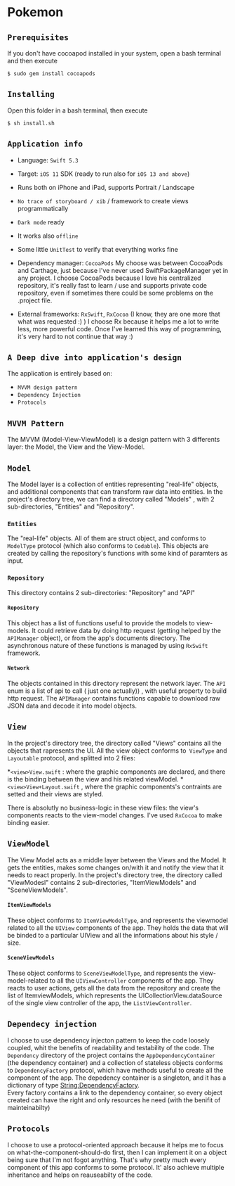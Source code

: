 # Pokemon

## `Prerequisites`

If you don't have cocoapod installed in your system, open a bash terminal and then execute
```
$ sudo gem install cocoapods
```

## `Installing`

Open this folder in a bash terminal, then execute
```
$ sh install.sh
```

##  `Application info`

* Language: `Swift 5.3`
* Target: `iOS 11` SDK (ready to run also for `iOS 13 and above`)
* Runs both on iPhone and iPad, supports Portrait / Landscape
* `No trace of storyboard / xib` / framework to create views programmatically
* `Dark mode` ready
* It works also `offline`
* Some little `UnitTest` to verify that everything works fine

* Dependency manager: `CocoaPods`
My choose was between CocoaPods and Carthage, just because I've never used SwiftPackageManager yet in any project.
I choose CocoaPods because I love his centralized repository, it's really fast to learn / use and supports private code repository, even if sometimes there could be some problems on the .project file.

* External frameworks: `RxSwift`, `RxCocoa` (I know, they are one more that what was requested :) )
I choose Rx because it helps me a lot to write less, more powerful code. Once I've learned this way of programming, it's very hard to not continue that way :)



## `A Deep dive into application's design`

The application is entirely based on:

* `MVVM design pattern`
* `Dependency Injection` 
* `Protocols`


## `MVVM Pattern`

The MVVM (Model-View-ViewModel) is a design pattern with 3 differents layer: the Model, the View and the View-Model.

## `Model`

The Model layer is a collection of entities representing "real-life" objects, and additional components that can transform raw data into entities.
In the project's directory tree, we can find a directory called  "Models" , with 2 sub-directories,  "Entities" and "Repository".

### `Entities`
The "real-life" objects. 
All of them are struct object, and conforms to `ModelType` protocol (which also conforms to `Codable`).
This objects are created by calling the repository's functions with some kind of paramters as input.

### `Repository`
This directory contains 2 sub-directories:  "Repository" and "API"

#### `Repository` 
This object has a list of functions useful to provide the models to view-models.
It could retrieve data by doing http request (getting helped by the `APIManager`  object), or from the app's documents directory.
The asynchronous nature of these functions is managed by using `RxSwift` framework.

#### `Network`
The objects contained in this directory represent the network layer.
The `API` enum is a list of api to call ( just one actually)) , with useful property to build http request.
The `APIManager` contains functions capable to download raw JSON data  and decode it into model objects. 




## `View`
In the  project's directory tree, the directory called "Views" contains all the objects that rapresents the UI. 
All the view object conforms to` ViewType` and `Layoutable` protocol, and splitted into 2 files:

*`<view>View.swift` :  where the graphic components are declared, and there is  the binding between the view and his related viewModel.
*`<view>View+Layout.swift`  , where the graphic components's contraints are setted and their views are styled.

There is absolutly no business-logic in these view files:  the view's components reacts to the view-model changes.
I've used  `RxCocoa` to make binding easier.



## `ViewModel`
The View Model acts as a middle layer between the Views and the Model. It gets the entities, makes some changes on/with it and notify the view 
that it needs to react properly.
In the  project's directory tree, the directory called "ViewModesl" contains  2 sub-directories,  "ItemViewModels" and "SceneViewModels".

#### `ItemViewModels`
These object conforms to `ItemViewModelType`, and represents the viewmodel related to all the `UIView` components of the app.
They holds the data that will be binded to a particular UIView and all the informations about his style / size.
#### `SceneViewModels`

These object conforms to `SceneViewModelType`, and represents the view-model-related to all the `UIViewController` components of the app.
They reacts to user actions, gets all the data from the repository and create the list of ItemviewModels, which represents the UICollectionView.dataSource of the single view controller of the app, the `ListViewController`.



## `Dependecy injection`
I choose to use dependency injecton pattern to keep the code loosely coupled, whit the benefits of readability and testability of the code.
The `Dependency` directory of the project contains the `AppDependencyContainer` (the dependency container) 
and a collection of stateless objects conforms to `DependencyFactory` protocol,  which have methods useful to create all the component of the app.
The depedency container is a singleton, and it has a dictionary of type <String:DependencyFactory>.  
Every factory contains a link to the dependency container, so every object created can have the right and only resources he need (with the benifit of mainteinabilty)


## `Protocols`
I choose to use a protocol-oriented approach because it helps me to focus on what-the-component-should-do first, then I can implement it on a object being sure that I'm not fogot anything. That's why pretty much every component of this app conforms to some protocol. It' also achieve multiple inheritance and helps on reauseabilty of the code.


